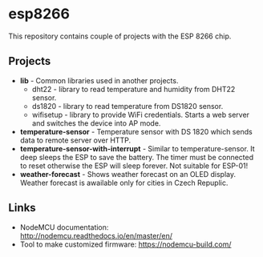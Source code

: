 # esp8266

This repository contains couple of projects with the ESP 8266 chip.

## Projects
* **lib** - Common libraries used in another projects.
  * dht22 - library to read temperature and humidity from DHT22 sensor.
  * ds1820 - library to read temperature from DS1820 sensor.
  * wifisetup - library to provide WiFi credentials. Starts a web server and switches the device into AP mode.
* **temperature-sensor** - Temperature sensor with DS 1820 which sends data to remote server over HTTP.
* **temperature-sensor-with-interrupt** - Similar to temperature-sensor. It deep sleeps the ESP to save the battery. The timer must be connected to reset otherwise the ESP will sleep forever. Not suitable for ESP-01!
* **weather-forecast** - Shows weather forecast on an OLED display. Weather forecast is awailable only for cities in Czech Repuplic.

## Links
* NodeMCU documentation: http://nodemcu.readthedocs.io/en/master/en/
* Tool to make customized firmware: https://nodemcu-build.com/
